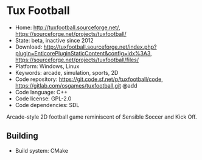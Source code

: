 # Tux Football

- Home: http://tuxfootball.sourceforge.net/, https://sourceforge.net/projects/tuxfootball/
- State: beta, inactive since 2012
- Download: http://tuxfootball.sourceforge.net/index.php?plugin=EnticorePluginStaticContent&config=idx%3A3, https://sourceforge.net/projects/tuxfootball/files/
- Platform: Windows, Linux
- Keywords: arcade, simulation, sports, 2D
- Code repository: https://git.code.sf.net/p/tuxfootball/code, https://gitlab.com/osgames/tuxfootball.git @add
- Code language: C++
- Code license: GPL-2.0
- Code dependencies: SDL

Arcade-style 2D football game reminiscent of Sensible Soccer and Kick Off.

## Building

- Build system: CMake

